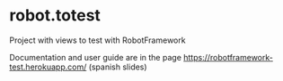 # robot.totest
Project with views to test with RobotFramework

Documentation and user guide are in the page https://robotframework-test.herokuapp.com/ (spanish slides)

